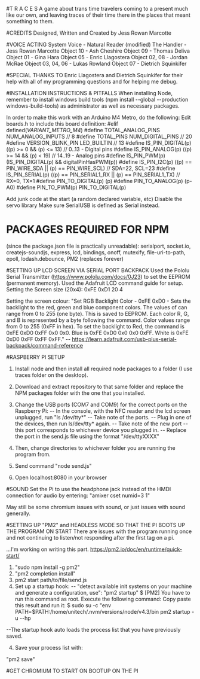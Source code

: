 #T R A C E S
A game about trans time travelers coming to a present much like our own, and leaving traces of their time there in the places that meant something to them. 

#CREDITS 
Designed, Written and Created by Jess Rowan Marcotte

#VOICE ACTING
System Voice - Natural Reader (modified)
The Handler - Jess Rowan Marcotte
Object 10 - Ash Cheshire
Object 09 - Thomas Deliva
Object 01 - Gina Hara
Object 05 - Enric Llagostera
Object 02, 08 - Jordan McRae
Object 03, 04, 06 - Lukas Rowland
Object 07 - Dietrich Squinkifer


#SPECIAL THANKS TO
Enric Llagostera and Dietrich Squinkifer for their help with all of my programming questions and for helping me debug.

#INSTALLATION INSTRUCTIONS & PITFALLS
When installing Node, remember to install windows build tools (npm install --global --production windows-build-tools) as administrator as well as necessary packages. 

In order to make this work with an Arduino M4 Metro, do the following:
Edit boards.h to include this board definition:
#elif defined(_VARIANT_METRO_M4_)
#define TOTAL_ANALOG_PINS       NUM_ANALOG_INPUTS // 8
#define TOTAL_PINS              NUM_DIGITAL_PINS // 20
#define VERSION_BLINK_PIN       LED_BUILTIN // 13
#define IS_PIN_DIGITAL(p)       ((p) >= 0 && (p) <= 13) // 0..13 - Digital pins
#define IS_PIN_ANALOG(p)        ((p) >= 14 && (p) < 19) // 14..19 - Analog pins
#define IS_PIN_PWM(p)           (IS_PIN_DIGITAL(p) && digitalPinHasPWM(p))
#define IS_PIN_I2C(p)           ((p) == PIN_WIRE_SDA || (p) == PIN_WIRE_SCL) // SDA=22, SCL=23
#define IS_PIN_SERIAL(p)        ((p) == PIN_SERIAL1_RX || (p) == PIN_SERIAL1_TX) // RX=0, TX=1
#define PIN_TO_DIGITAL(p)       (p)
#define PIN_TO_ANALOG(p)        (p-A0)
#define PIN_TO_PWM(p)           PIN_TO_DIGITAL(p)

Add junk code at the start (a random declared variable, etc)
Disable the servo library
Make sure SerialUSB is defined as Serial instead. 

# PACKAGES REQUIRED FOR NPM 
(since the package.json file is practically unreadable): serialport, socket.io, createjs-soundjs, express, lcd, bindings, onoff, mutexify, file-uri-to-path, epoll, lodash.debounce, PM2 (replaces forever)

#SETTING UP LCD SCREEN VIA SERIAL PORT BACKPACK
Used the Pololu Serial Transmitter (https://www.pololu.com/docs/0J23) to set the EEPROM (permanent memory). Used the Adafruit LCD command guide for setup. 
Setting the Screen size (20x4):
0xFE 0xD1 20 4

Setting the screen colour:
"Set RGB Backlight Color - 0xFE 0xD0 - Sets the backlight to the red, green and blue component colors. The values of can range from 0 to 255 (one byte). This is saved to EEPROM. Each color R, G, and B is represented by a byte following the command. Color values range from 0 to 255 (0xFF in hex). To set the backlight to Red, the command is 0xFE 0xD0 0xFF 0x0 0x0. Blue is 0xFE 0xD0 0x0 0x0 0xFF. White is 0xFE 0xD0 0xFF 0xFF 0xFF." -- https://learn.adafruit.com/usb-plus-serial-backpack/command-reference

#RASPBERRY PI SETUP
1. Install node and then install all required node packages to a folder (I use traces folder on the desktop).
2. Download and extract repository to that same folder and replace the NPM packages folder with the one that you installed.
3. Change the USB ports (COM7 and COM9) for the correct ports on the Raspberry Pi:
-- In the console, with the NFC reader and the lcd screen unplugged, run "ls /dev/tty*"
-- Take note of the ports.
-- Plug in one of the devices, then run ls/dev/tty* again. 
-- Take note of the new port -- this port corresponds to whichever device you plugged in. 
-- Replace the port in the send.js file using the format "/dev/ttyXXXX"

4. Then, change directories to whichever folder you are running the program from. 
5. Send command "node send.js"
6. Open localhost:8080 in your browser

#SOUND
Set the Pi to use the headphone jack instead of the HMDI connection for audio by entering:
"amixer cset numid=3 1" 

May still be some chromium issues with sound, or just issues with sound generally.

#SETTING UP "PM2" and HEADLESS MODE SO THAT THE PI BOOTS UP THE PROGRAM ON START
There are issues with the program running once and not continuing to listen/not responding after the first tag on a pi. 

...I'm working on writing this part.
https://pm2.io/doc/en/runtime/quick-start/

1. "sudo npm install -g pm2" 
2. "pm2 completion install"
3. pm2 start path/to/file/send.js
4. Set up a startup hook:
-- "detect available init systems on your machine and generate a configuration, use":
"pm2 startup"
$ [PM2] You have to run this command as root. Execute the following command:
Copy paste this result and run it: $ sudo su -c "env PATH=$PATH:/home/unitech/.nvm/versions/node/v4.3/bin pm2 startup <distribution> -u <user> --hp <home-path>

--The startup hook auto loads the process list that you have previously saved.

4. Save your process list with:

"pm2 save"

#GET CHROMIUM TO START ON BOOTUP ON THE PI



